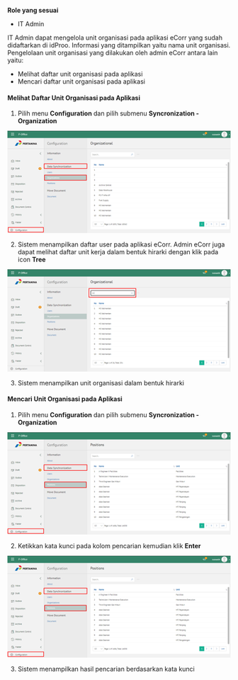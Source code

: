 **Role yang sesuai**

- IT Admin

IT Admin dapat mengelola unit organisasi pada aplikasi eCorr yang sudah didaftarkan di idProo. Informasi yang ditampilkan yaitu nama unit organisasi. Pengelolaan unit organisasi yang dilakukan oleh admin eCorr antara lain yaitu:

- Melihat daftar unit organisasi pada aplikasi
- Mencari daftar unit organisasi pada aplikasi


#### **Melihat Daftar Unit Organisasi pada Aplikasi**


1. Pilih menu **Configuration** dan pilih submenu **Syncronization - Organization**

![gambar](SC_Konfigurasi/KF07.png)

2. Sistem menampilkan daftar user pada aplikasi eCorr. Admin eCorr juga dapat melihat daftar unit kerja dalam bentuk hirarki dengan klik pada icon **Tree**

![gambar](SC_Konfigurasi/KF08.png)

3. Sistem menampilkan unit organisasi dalam bentuk hirarki


#### **Mencari Unit Organisasi pada Aplikasi**

1. Pilih menu **Configuration** dan pilih submenu **Syncronization - Organization**

![gambar](SC_Konfigurasi/KF09.png)

2. Ketikkan kata kunci pada kolom pencarian kemudian klik **Enter**

![gambar](SC_Konfigurasi/KF10.png)

3. Sistem menampilkan hasil pencarian berdasarkan kata kunci

